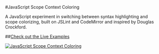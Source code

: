 #JavaScript Scope Context Coloring

A JavaScript experiment in switching between syntax highlighting and scope colorizing, built on JSLint and CodeMirror and inspired by Douglas Crockford.

##[Check out the Live Examples](http://daniellmb.github.io/JavaScript-Scope-Context-Coloring/example/scope-coloring.html#fullmonad)

[![JavaScript Scope Context Coloring](http://daniellmb.github.io/JavaScript-Scope-Context-Coloring/example/ScreenShot.png?v=2 "JavaScript Scope Context Coloring")](http://daniellmb.github.io/JavaScript-Scope-Context-Coloring/example/scope-coloring.html#fullmonad)
